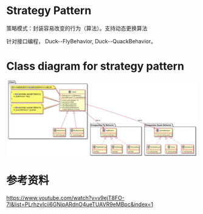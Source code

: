 # Strategy Pattern
策略模式：封装容易改变的行为（算法）。支持动态更换算法

针对接口编程， Duck--FlyBehavior, Duck--QuackBehavior。



# Class diagram for strategy pattern
![Alt text](./plantuml/Strategy%20Pattern.svg)

# 参考资料
https://www.youtube.com/watch?v=v9ejT8FO-7I&list=PLrhzvIcii6GNjpARdnO4ueTUAVR9eMBpc&index=1
